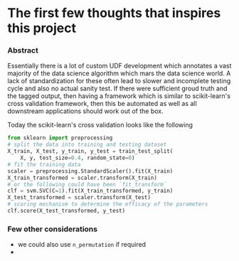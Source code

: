 # The first few thoughts that inspires this project
### Abstract
Essentially there is a lot of custom UDF development which annotates
a vast majority of the data science algorithm which mars the data science
world. A lack of standardization for these often lead to slower and 
incomplete testing cycle and also no actual sanity test. If there were
sufficient groud truth and the tagged output, then having a framework
which is similar to scikit-learn's cross validation framework, then this
be automated as well as all downstream applications should work out of
the box.

Today the scikit-learn's cross validation looks like the following
```python
from sklearn import preprocessing
# split the data into training and testing dataset
X_train, X_test, y_train, y_test = train_test_split(
    X, y, test_size=0.4, random_state=0)
# fit the training data
scaler = preprocessing.StandardScaler().fit(X_train)
X_train_transformed = scaler.transform(X_train)
# or the following could have been `fit_transform`
clf = svm.SVC(C=1).fit(X_train_transformed, y_train)
X_test_transformed = scaler.transform(X_test)
# scoring mechanism to determine the efficacy of the parameters
clf.score(X_test_transformed, y_test)
```

### Few other considerations
- we could also use `n_permutation` if required
- 